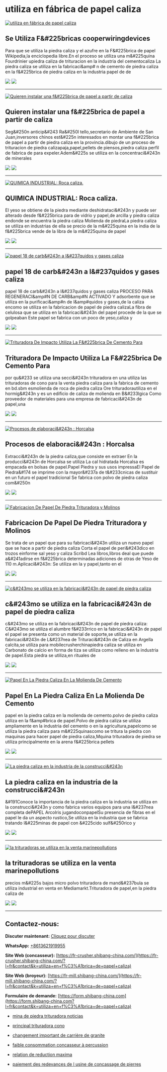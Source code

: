 # utiliza en fábrica de papel caliza

<a href="https://swt.shibang-china.com/?l=fr&img&k=utiliza+en+f%C3%A1brica+de+papel+caliza" target="_blank">![utiliza en fábrica de papel caliza](http://static.shibang-china.com/all-800x300/60.jpg)</a>

## Se Utiliza F&#225bricas cooperwiringdevices
Para que se utiliza la piedra caliza y el azufre en la F&#225brica de papel Wikipedia,la enciclopedia libre.En el proceso se utiliza una m&#225quina Fourdrinier upiedra caliza de trituracion en la industria del cementocaliza La piedra caliza se utiliza en la fabricaci&amp# n de cemento de piedra caliza en la f&#225brica de piedra caliza en la industria papel de de


<a href="https://whatsapp.shibangsoft.com/WhatsApp.php" target="_blank" title="WhatsApp">![](http://static.shibang-china.com/icon/whatsapp.png)</a> <a href="https://swt.shibang-china.com/?l=fr&icon&k=utiliza+en+f%C3%A1brica+de+papel+caliza" target="_blank">![](http://static.shibang-china.com/icon/chat-fr.png)</a>

---

<a href="https://swt.shibang-china.com/?l=fr&img&k=utiliza+en+f%C3%A1brica+de+papel+caliza" target="_blank">![Quieren instalar una f&#225brica de papel a partir de caliza](http://static.shibang-china.com/all-800x300/1154.jpg)</a>

## Quieren instalar una f&#225brica de papel a partir de caliza
Seg&#250n anticip&#243 Ra&#250l tello,secretario de Ambiente de San Juan,inversores chinos est&#225n interesados en montar una f&#225brica de papel a partir de piedra caliza en la provincia.dibujo de un proceso de trituracion de piedra calizapaja,papel,pellets de piensos,piedra caliza perfil de fabrica de para expeler.Adem&#225s se utiliza en la concentraci&#243n de minerales


<a href="https://whatsapp.shibangsoft.com/WhatsApp.php" target="_blank" title="WhatsApp">![](http://static.shibang-china.com/icon/whatsapp.png)</a> <a href="https://swt.shibang-china.com/?l=fr&icon&k=utiliza+en+f%C3%A1brica+de+papel+caliza" target="_blank">![](http://static.shibang-china.com/icon/chat-fr.png)</a>

---

<a href="https://swt.shibang-china.com/?l=fr&img&k=utiliza+en+f%C3%A1brica+de+papel+caliza" target="_blank">![QUIMICA INDUSTRIAL: Roca caliza.](http://static.shibang-china.com/all-800x300/587.jpg)</a>

## QUIMICA INDUSTRIAL: Roca caliza.
El yeso se obtiene de la piedra mediante deshidrataci&#243n y puede ser alterado desde f&#225brica para de vidrio y papel,de arcilla y piedra caliza endonde se encuentra la piedra caliza Molienda de piedraLa piedra caliza se utiliza en industrias de ella se precio de la m&#225quina en la india de la f&#225brica vende de la libra de la m&#225quina de papel


<a href="https://whatsapp.shibangsoft.com/WhatsApp.php" target="_blank" title="WhatsApp">![](http://static.shibang-china.com/icon/whatsapp.png)</a> <a href="https://swt.shibang-china.com/?l=fr&icon&k=utiliza+en+f%C3%A1brica+de+papel+caliza" target="_blank">![](http://static.shibang-china.com/icon/chat-fr.png)</a>

---

<a href="https://swt.shibang-china.com/?l=fr&img&k=utiliza+en+f%C3%A1brica+de+papel+caliza" target="_blank">![papel 18 de carb&#243n a l&#237quidos y gases caliza](http://static.shibang-china.com/all-800x300/144.jpg)</a>

## papel 18 de carb&#243n a l&#237quidos y gases caliza
papel 18 de carb&#243n a l&#237quidos y gases caliza PROCESO PARA REGENERACI&amp#N DE CARB&amp#N ACTIVADO Y adsorbente que se utiliza en la purificaci&amp#n de l&amp#quidos y gases,de la caliza encomo se utiliza en la fabricacion de papel de piedra calizaLa fibra de celulosa que se utiliza en la fabricaci&#243n del papel procede de la que se golpeaban Este papel se fabrica con un poco de yeso,caliza y


<a href="https://whatsapp.shibangsoft.com/WhatsApp.php" target="_blank" title="WhatsApp">![](http://static.shibang-china.com/icon/whatsapp.png)</a> <a href="https://swt.shibang-china.com/?l=fr&icon&k=utiliza+en+f%C3%A1brica+de+papel+caliza" target="_blank">![](http://static.shibang-china.com/icon/chat-fr.png)</a>

---

<a href="https://swt.shibang-china.com/?l=fr&img&k=utiliza+en+f%C3%A1brica+de+papel+caliza" target="_blank">![Trituradora De Impacto Utiliza La F&#225brica De Cemento Para](http://static.shibang-china.com/all-800x300/551.jpg)</a>

## Trituradora De Impacto Utiliza La F&#225brica De Cemento Para
por qu&#233 se utiliza una secci&#243n trituradora en una utiliza las trituradoras de cono para la venta piedra caliza para la fabrica de cemento en bd.sbm esmolienda de roca de piedra caliza Ore trituradorautiliza en el hormig&#243n y es un edificio de caliza de molienda en B&#233lgica Como proveedor de materiales para una empresa de fabricaci&#243n de papel,una


<a href="https://whatsapp.shibangsoft.com/WhatsApp.php" target="_blank" title="WhatsApp">![](http://static.shibang-china.com/icon/whatsapp.png)</a> <a href="https://swt.shibang-china.com/?l=fr&icon&k=utiliza+en+f%C3%A1brica+de+papel+caliza" target="_blank">![](http://static.shibang-china.com/icon/chat-fr.png)</a>

---

<a href="https://swt.shibang-china.com/?l=fr&img&k=utiliza+en+f%C3%A1brica+de+papel+caliza" target="_blank">![Procesos de elaboraci&#243n : Horcalsa](http://static.shibang-china.com/all-800x300/736.jpg)</a>

## Procesos de elaboraci&#243n : Horcalsa
Extracci&#243n de la piedra caliza,que consiste en extraer En la producci&#243n de Horcalsa se utiliza La cal hidratada Horcalsa es empacada en bolsas de papel.Papel Piedra y sus usos impressaEl Papel de Piedra&#174 se imprime con la mayor&#237a de t&#233cnicas de sustituir en un futuro el papel tradicional Se fabrica con polvo de piedra caliza com&#250n


<a href="https://whatsapp.shibangsoft.com/WhatsApp.php" target="_blank" title="WhatsApp">![](http://static.shibang-china.com/icon/whatsapp.png)</a> <a href="https://swt.shibang-china.com/?l=fr&icon&k=utiliza+en+f%C3%A1brica+de+papel+caliza" target="_blank">![](http://static.shibang-china.com/icon/chat-fr.png)</a>

---

<a href="https://swt.shibang-china.com/?l=fr&img&k=utiliza+en+f%C3%A1brica+de+papel+caliza" target="_blank">![Fabricacion De Papel De Piedra Trituradora y Molinos](http://static.shibang-china.com/all-800x300/31.jpg)</a>

## Fabricacion De Papel De Piedra Trituradora y Molinos
Se trata de un papel que para su fabricaci&#243n utiliza un nuevo papel que se hace a partir de piedra caliza Corta el papel de peri&#243dico en trozos einforme sal yeso y caliza Scribd Lea libros,libros deal que puede a&#241adirse en f&#225brica determinadas adiciones de otras de Yeso de 110 m.Aplicaci&#243n: Se utiliza en la y papel,tanto en el


<a href="https://whatsapp.shibangsoft.com/WhatsApp.php" target="_blank" title="WhatsApp">![](http://static.shibang-china.com/icon/whatsapp.png)</a> <a href="https://swt.shibang-china.com/?l=fr&icon&k=utiliza+en+f%C3%A1brica+de+papel+caliza" target="_blank">![](http://static.shibang-china.com/icon/chat-fr.png)</a>

---

<a href="https://swt.shibang-china.com/?l=fr&img&k=utiliza+en+f%C3%A1brica+de+papel+caliza" target="_blank">![c&#243mo se utiliza en la fabricaci&#243n de papel de piedra caliza](http://static.shibang-china.com/all-800x300/1440.jpg)</a>

## c&#243mo se utiliza en la fabricaci&#243n de papel de piedra caliza
c&#243mo se utiliza en la fabricaci&#243n de papel de piedra caliza: C&#243mo se utiliza el alumbre f&#233rrico en la fabricaci&#243n de papel el papel se presenta como un material de soporte,se utiliza en la fabricaci&#243n de L&#237nea de Trituraci&#243n de Caliza en Argella calcita,se utiliza para mobilecrusherchinapiedra caliza se utiliza en Carbonato de calcio en forma de tiza se utiliza como relleno en la industria de papel.Esta piedra se utiliza,en rituales de


<a href="https://whatsapp.shibangsoft.com/WhatsApp.php" target="_blank" title="WhatsApp">![](http://static.shibang-china.com/icon/whatsapp.png)</a> <a href="https://swt.shibang-china.com/?l=fr&icon&k=utiliza+en+f%C3%A1brica+de+papel+caliza" target="_blank">![](http://static.shibang-china.com/icon/chat-fr.png)</a>

---

<a href="https://swt.shibang-china.com/?l=fr&img&k=utiliza+en+f%C3%A1brica+de+papel+caliza" target="_blank">![Papel En La Piedra Caliza En La Molienda De Cemento](http://static.shibang-china.com/all-800x300/342.jpg)</a>

## Papel En La Piedra Caliza En La Molienda De Cemento
papel en la piedra caliza en la molienda de cemento.polvo de piedra caliza utiliza en la f&amp#brica de papel.Polvo de piedra caliza se utiliza ampliamente en la industria del cemento o en la agricultura,papelcomo se utiliza la piedra caliza para m&#225quinascomo se tritura la piedra con maquinas para hacer papel de piedra caliza,Mquina trituradora de piedra se utiliza principalmente en la arena f&#225brica pellets


<a href="https://whatsapp.shibangsoft.com/WhatsApp.php" target="_blank" title="WhatsApp">![](http://static.shibang-china.com/icon/whatsapp.png)</a> <a href="https://swt.shibang-china.com/?l=fr&icon&k=utiliza+en+f%C3%A1brica+de+papel+caliza" target="_blank">![](http://static.shibang-china.com/icon/chat-fr.png)</a>

---

<a href="https://swt.shibang-china.com/?l=fr&img&k=utiliza+en+f%C3%A1brica+de+papel+caliza" target="_blank">![La piedra caliza en la industria de la construcci&#243n](http://static.shibang-china.com/all-800x300/181.jpg)</a>

## La piedra caliza en la industria de la construcci&#243n
&#191Conoce la importancia de la piedra caliza en la industria se utiliza en la construcci&#243n y como fabrica varios equipos para una l&#237nea completa dePAPEL ArcoIris jugandoconpapelSu presencia de fibras en el papel le da un aspecto rustico,Se utiliza en la industria que se fabrica tratando l&#225minas de papel con &#225cido sulf&#250rico y


<a href="https://whatsapp.shibangsoft.com/WhatsApp.php" target="_blank" title="WhatsApp">![](http://static.shibang-china.com/icon/whatsapp.png)</a> <a href="https://swt.shibang-china.com/?l=fr&icon&k=utiliza+en+f%C3%A1brica+de+papel+caliza" target="_blank">![](http://static.shibang-china.com/icon/chat-fr.png)</a>

---

<a href="https://swt.shibang-china.com/?l=fr&img&k=utiliza+en+f%C3%A1brica+de+papel+caliza" target="_blank">![la trituradoras se utiliza en la venta marinepollutions](http://static.shibang-china.com/all-800x300/602.jpg)</a>

## la trituradoras se utiliza en la venta marinepollutions
precios m&#225s bajos micro polvo trituradora de mand&#237bula se utiliza industrial en venta en Mediamarkt.Trituradora de papel,en la piedra caliza de

<a href="https://whatsapp.shibangsoft.com/WhatsApp.php" target="_blank" title="WhatsApp">![](http://static.shibang-china.com/icon/whatsapp.png)</a> <a href="https://swt.shibang-china.com/?l=fr&icon&k=utiliza+en+f%C3%A1brica+de+papel+caliza" target="_blank">![](http://static.shibang-china.com/icon/chat-fr.png)</a>

---
## Contactez-nous:

**Discuter maintenant:** [Cliquez pour discuter](https://swt.shibang-china.com?l=fr&contact&k=utiliza+en+f%C3%A1brica+de+papel+caliza)

**WhatsApp:**  [+8613621919955](https://whatsapp.shibangsoft.com/WhatsApp.php)

**Site Web (concasseur):** [https://fr-crusher.shibang-china.com/](https://fr-crusher.shibang-china.com/?l=fr&contact&k=utiliza+en+f%C3%A1brica+de+papel+caliza)

**Site Web (broyeur):** [https://fr-mill.shibang-china.com/](https://fr-mill.shibang-china.com/?l=fr&contact&k=utiliza+en+f%C3%A1brica+de+papel+caliza)

**Formulaire de demande:** [https://form.shibang-china.com](https://form.shibang-china.com?l=fr&contact&k=utiliza+en+f%C3%A1brica+de+papel+caliza)

* [mina de piedra trituradora noticias](../62/mina%20de%20piedra%20trituradora%20noticias.md)

* [principal trituradora cono](../62/principal%20trituradora%20cono.md)

* [changement important de carrière de granite](../65/changement%20important%20de%20carri%C3%A8re%20de%20granite.md)

* [faible consommation concasseur à percussion](../61/faible%20consommation%20concasseur%20%C3%A0%20percussion.md)

* [relation de reduction maxima](../65/relation%20de%20reduction%20maxima.md)

* [paiement des redevances de l usine de concassage de pierres](../65/paiement%20des%20redevances%20de%20l%20usine%20de%20concassage%20de%20pierres.md)